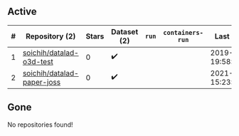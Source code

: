 ## Active
| # | Repository (2) | Stars | Dataset (2) | `run` | `containers-run` | Last Modified |
| --- | --- | --- | --- | --- | --- | --- |
| 1 | [soichih/datalad-o3d-test](https://github.com/soichih/datalad-o3d-test) | 0 | :heavy_check_mark: |  |  | 2019-06-04 19:58:31+00:00 |
| 2 | [soichih/datalad-paper-joss](https://github.com/soichih/datalad-paper-joss) | 0 | :heavy_check_mark: |  |  | 2021-04-13 15:23:11+00:00 |

## Gone
No repositories found!
